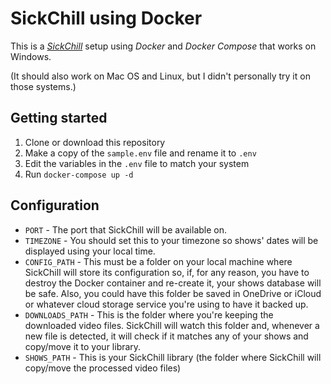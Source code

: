 # SickChill using Docker

This is a [_SickChill_](https://sickchill.github.io/) setup using _Docker_ and _Docker Compose_ that works on Windows.

(It should also work on Mac OS and Linux, but I didn't personally try it on those systems.)

## Getting started

1. Clone or download this repository
0. Make a copy of the `sample.env` file and rename it to `.env`
0. Edit the variables in the `.env` file to match your system
0. Run `docker-compose up -d`

## Configuration

- `PORT` - The port that SickChill will be available on.
- `TIMEZONE` - You should set this to your timezone so shows' dates will be displayed using your local time.
- `CONFIG_PATH` - This must be a folder on your local machine where SickChill will store its configuration so, if, for any reason, you have to destroy the Docker container and re-create it, your shows database will be safe. Also, you could have this folder be saved in OneDrive or iCloud or whatever cloud storage service you're using to have it backed up.
- `DOWNLOADS_PATH` - This is the folder where you're keeping the downloaded video files. SickChill will watch this folder and, whenever a new file is detected, it will check if it matches any of your shows and copy/move it to your library.
- `SHOWS_PATH` - This is your SickChill library (the folder where SickChill will copy/move the processed video files)